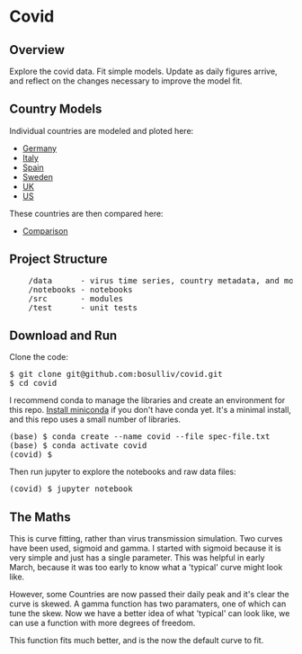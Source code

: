 # Covid
## Overview
Explore the covid data. Fit simple models. Update as daily figures arrive, and reflect on the changes necessary to improve the model fit.

## Country Models
Individual countries are modeled and ploted here:
* [Germany](notebooks/Germany.ipynb)
* [Italy](notebooks/Italy.ipynb)
* [Spain](notebooks/Spain.ipynb)
* [Sweden](notebooks/Spain.ipynb)
* [UK](notebooks/uk.ipynb)
* [US](notebooks/US.ipynb)

These countries are then compared here:
* [Comparison](notebooks/Comparison.ipynb)

## Project Structure
<pre>
    /data      - virus time series, country metadata, and model paramater values
    /notebooks - notebooks
    /src       - modules
    /test      - unit tests
</pre>

## Download and Run
Clone the code:
<pre>
$ git clone git@github.com:bosulliv/covid.git
$ cd covid
</pre>

I recommend conda to manage the libraries and create an environment for this repo.  [Install miniconda](https://docs.conda.io/projects/continuumio-conda/en/latest/user-guide/install/index.html) if you don't have conda yet. It's a minimal install, and this repo uses a small number of libraries.

<pre>
(base) $ conda create --name covid --file spec-file.txt
(base) $ conda activate covid
(covid) $ 
</pre>

Then run jupyter to explore the notebooks and raw data files:
<pre>
(covid) $ jupyter notebook
</pre>

## The Maths
This is curve fitting, rather than virus transmission simulation. Two curves have been used, sigmoid and gamma. I started with sigmoid because it is very simple and just has a single parameter. This was helpful in early March, because it was too early to know what a 'typical' curve might look like.

However, some Countries are now passed their daily peak and it's clear the curve is skewed. A gamma function has two paramaters, one of which can tune the skew. Now we have a better idea of what 'typical' can look like, we can use a function with more degrees of freedom.

This function fits much better, and is the now the default curve to fit.